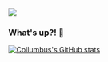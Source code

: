 <img src="https://i.imgur.com/obRhRKf.gif">

### What's up?! 👋


[![Collumbus's GitHub stats](https://github-readme-stats.vercel.app/api?username=Collumbus&count_private=true&show_icons=true&theme=merko)](https://github.com/Collumbus/github-readme-stats)



<!--
**Collumbus/Collumbus** is a ✨ _special_ ✨ repository because its `README.md` (this file) appears on your GitHub profile.

Here are some ideas to get you started:

- 🔭 I’m currently working on ...
- 🌱 I’m currently learning ...
- 👯 I’m looking to collaborate on ...
- 🤔 I’m looking for help with ...
- 💬 Ask me about ...
- 📫 How to reach me: ...
- 😄 Pronouns: ...
- ⚡ Fun fact: ...
-->
